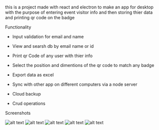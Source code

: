 this is a project made with react and electron to make an app for desktop with the purpose
of entering event visitor info and then storing thier data and printing qr code on the badge 

Functionality 

- Input validation for email and name 

- View and searsh db by email name or id

- Print qr Code of any user with thier info

- Select the position and dimentions of the qr code to match any badge 

- Export data as excel

- Sync with other app on different computers via a node server 

- Cloud backup 

- Crud operations

Screenshots

![alt text](https://i.postimg.cc/yYGC1Fd4/Edit.png)
![alt text](https://i.postimg.cc/HnLFHx1k/Qrcode.png)
![alt text](https://i.postimg.cc/3wgsFVZY/Searsh.png)
![alt text](https://i.postimg.cc/d1wzH6Wd/Seer.png)
![alt text](https://i.postimg.cc/g26FnnXw/excel-Export.png)
